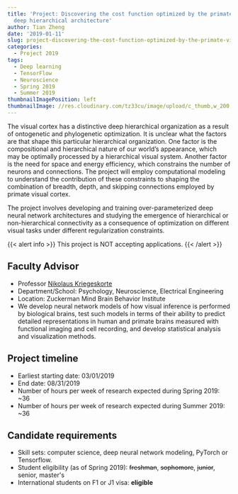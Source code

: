 ```yaml
---
title: 'Project: Discovering the cost function optimized by the primate visual system''s
  deep hierarchical architecture'
author: Tian Zheng
date: '2019-01-11'
slug: project-discovering-the-cost-function-optimized-by-the-primate-visual-system-s-deep-hierarchical-architecture
categories:
  - Project 2019
tags:
  - Deep learning
  - TensorFlow
  - Neuroscience
  - Spring 2019
  - Summer 2019
thumbnailImagePosition: left
thumbnailImage: //res.cloudinary.com/tz33cu/image/upload/c_thumb,w_200,g_face/v1547229057/DSI-scholars/brain-951874_960_720_mrmq3s.png
---
```

The visual cortex has a distinctive deep hierarchical organization as a result of ontogenetic and phylogenetic optimization. It is unclear what the factors are that shape this particular hierarchical organization. One factor is the compositional and hierarchical nature of our world’s appearance, which may be optimally processed by a hierarchical visual system. Another factor is the need for space and energy efficiency, which constrains the number of neurons and connections. The project will employ computational modeling to understand the contribution of these constraints to shaping the combination of breadth, depth, and skipping connections employed by primate visual cortex. 

<!--more-->
The project involves developing and training over-parameterized deep neural network architectures and studying the emergence of hierarchical or non-hierarchical connectivity as a consequence of optimization on different visual tasks under different regularization constraints.

{{< alert info >}}
This project is NOT accepting applications.
{{< /alert >}}

## Faculty Advisor
+ Professor [Nikolaus Kriegeskorte](https://zuckermaninstitute.columbia.edu/nikolaus-kriegeskorte-phd)
+ Department/School: Psychology, Neuroscience, Electrical Engineering
+ Location: Zuckerman Mind Brain Behavior Institute
+ We develop neural network models of how visual inference is performed by biological brains, test such models in terms of their ability to predict detailed representations in human and primate brains measured with functional imaging and cell recording, and develop statistical analysis and visualization methods.

## Project timeline
+ Earliest starting date: 03/01/2019
+ End date: 08/31/2019
+ Number of hours per week of research expected during Spring 2019: ~36
+ Number of hours per week of research expected during Summer 2019: ~36

## Candidate requirements
+ Skill sets: computer science, deep neural network modeling, PyTorch or Tensorflow.
+ Student eligibility  (as of Spring 2019): ~~freshman~~, ~~sophomore~~, ~~junior~~, senior, master's
+ International students on F1 or J1 visa: **eligible**
